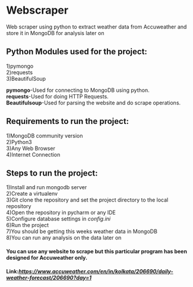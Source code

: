 # Webscraper
Web scraper using python to extract weather data from Accuweather and store it in MongoDB for analysis later on
## Python Modules used for the project:  
1)pymongo  
2)requests  
3)BeautifulSoup 

**pymongo**-Used for connecting to MongoDB using python.  
**requests**-Used for doing HTTP Requests.  
**Beautifulsoup**-Used for parsing the website and do scrape operations.  

## Requirements to run the project: 
1)MongoDB community version  
2)Python3  
3)Any Web Browser  
4)Internet Connection  

## Steps to run the project:

1)Install and run mongodb server  
2)Create a virtualenv  
3)Git clone the repository and set the project directory to the local repository  
4)Open the repository in pycharm or any IDE  
5)Configure database settings in *config.ini*  
6)Run the project  
7)You should be getting this weeks weather data in MongoDB  
8)You can run any analysis on the data later on  

#### You can use any website to scrape but this particular program has been designed for Accuweather only.  
#### Link:*https://www.accuweather.com/en/in/kolkata/206690/daily-weather-forecast/206690?day=1*  

